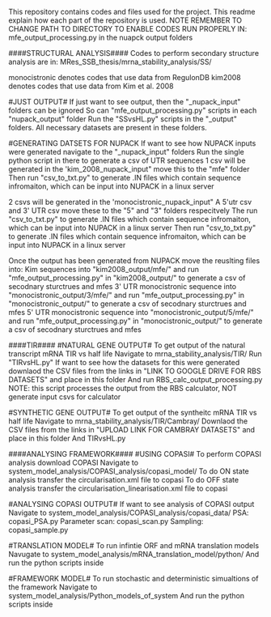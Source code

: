 This repository contains codes and files used for the project.
This readme explain how each part of the repository is used.
NOTE REMEMBER TO CHANGE PATH TO DIRECTORY TO ENABLE CODES RUN PROPERLY IN:
mfe_output_processing.py in the nuapck output folders

####STRUCTURAL ANALYSIS####
Codes to perform secondary structure analysis are in:
MRes_SSB_thesis/mrna_stability_analysis/SS/

monocistronic denotes codes that use data from RegulonDB
kim2008 denotes codes that use data from Kim et al. 2008

#JUST OUTPUT#
If just want to see output, then the "_nupack_input" folders can be ignored
So can "mfe_output_processing.py" scripts in each "nupack_output" folder
Run the "SSvsHL.py" scripts in the "_output" folders. All necessary datasets are present in these folders.

#GENERATING DATSETS FOR NUPACK
If want to see how NUPACK inputs were generated navigate to the "_nupack_input" folders
Run the single python script in there to generate a csv of UTR sequences
1 csv will be generated in the 'kim_2008_nupack_input" move this to the "mfe" folder
Then run "csv_to_txt.py" to generate .IN files which contain sequence infromaiton, which can be input into NUPACK in a linux server

2 csvs will be generated in the 'monocistronic_nupack_input"
A 5'utr csv and 3' UTR csv move these to the "5" and "3" folders respecitvely
The run "csv_to_txt.py" to generate .IN files which contain sequence infromaiton, which can be input into NUPACK in a linux server
Then run "csv_to_txt.py" to generate .IN files which contain sequence infromaiton, which can be input into NUPACK in a linux server

Once the output has been generated from NUPACK move the reuslting files into:
Kim sequences into "kim2008_output/mfe/" and run "mfe_output_processing.py" in "kim2008_output/" to generate a csv of secodnary sturctrues and mfes
3' UTR monocistronic sequence into "monocistronic_output/3/mfe/" and run "mfe_output_processing.py" in "monocistronic_output/" to generate a csv of secodnary sturctrues and mfes
5' UTR monocistronic sequence into "monocistronic_output/5/mfe/" and run "mfe_output_processing.py" in "monocistronic_output/" to generate a csv of secodnary sturctrues and mfes

####TIR####
#NATURAL GENE OUTPUT#
To get output of the natural transcript mRNA TIR vs half life
Navigate to mrna_stability_analysis/TIR/
Run "TIRvsHL.py"
If want to see how the datasets for this were generated downlaod the CSV files  from the links in "LINK TO GOOGLE DRIVE FOR RBS DATASETS" and place in this folder
And run RBS_calc_output_processing.py
NOTE: this script processes the output from the RBS calculator, NOT generate input csvs for calculator

#SYNTHETIC GENE OUTPUT#
To get output of the syntheitc mRNA TIR vs half life
Navigate to mrna_stability_analysis/TIR/Cambray/
Downlaod the CSV files  from the links in "UPLOAD LINK FOR CAMBRAY DATASETS" and place in this folder
And TIRvsHL.py

####ANALYSING FRAMEWORK####
#USING COPASI#
To perform COPASI analysis download COPASI
Navigate to system_model_analysis/COPASI_analysis/copasi_model/
To do ON state analysis transfer the circularisation.xml file to copasi
To do OFF state analysis transfer the circularisation_linearisation.xml file to copasi

#ANALYSING COPASI OUTPUT#
If want to see analysis of COPASI output 
Navigate to system_model_analysis/COPASI_analysis/copasi_data/
PSA: copasi_PSA.py
Parameter scan: copasi_scan.py
Sampling: copasi_sample.py

#TRANSLATION MODEL#
To run infintie ORF and mRNA translation models
Navugate to system_model_analysis/mRNA_translation_model/python/
And run the python scripts inside

#FRAMEWORK MODEL#
To run stochastic and deterministic simualtions of the framework
Navigate to system_model_analysis/Python_models_of_system
And run the python scripts inside


